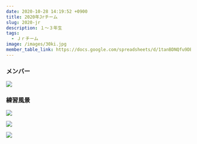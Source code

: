 ```yaml
---
date: 2020-10-28 14:19:52 +0900
title: 2020年Jrチーム
slug: 2020-jr
description: １～３年生
tags:
  - Ｊｒチーム
image: /images/30ki.jpg
member_table_link: https://docs.google.com/spreadsheets/d/1tanBDNQfu9DBfTWVQ-M2d826K4GS2BZBSzHUHITDqR0/edit#gid=1671152114
---
```

### メンバー

![](/images/image25.jpg)

### 練習風景

![](/images/image52.jpg)

![](/images/image62.jpg)

![](/images/image4.jpg)

![]()

![]()